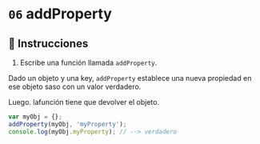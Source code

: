 # `06` addProperty

## 📝 Instrucciones

1. Escribe una función llamada `addProperty`.

Dado un objeto y una key, `addProperty` establece una nueva propiedad en ese objeto saso con un valor verdadero.

Luego. lafunción tiene que devolver el objeto.

```Javascript
var myObj = {};
addProperty(myObj, 'myProperty');
console.log(myObj.myProperty); // --> verdadero
```